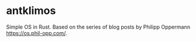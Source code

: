 # antklimos

Simple OS in Rust. Based on the series of blog posts by Philipp Oppermann https://os.phil-opp.com/.
